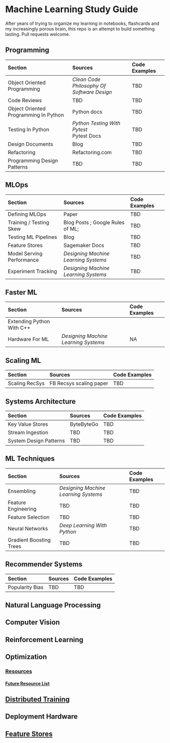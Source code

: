 # Machine Learning Study Guide
After years of trying to organize my learning in notebooks, flashcards and my increasingly porous brain, this repo is an attempt to build something lasting. Pull requests welcome. 

## Programming
| Section | Sources | Code Examples |
| :---- | :---- | :---- |
| Object Oriented Programming | *Clean Code* <br> *Philosophy Of Software Design* | TBD |
| Code Reviews | TBD | TBD | 
| Object Oriented Programming In Python | Python docs | TBD
| Testing In Python | *Python Testing With Pytest* <br> Pytest Docs | TBD | 
| Design Documents | Blog | TBD | 
| Refactoring | Refactoring.com | TBD | 
| Programming Design Patterns | TBD | TBD | 

## MLOps
| Section | Sources | Code Examples |
| :---- | :---- | :---- |
| Defining MLOps | Paper | TBD | 
| Training / Testing Skew | Blog Posts ; Google Rules of ML; | TBD | 
| Testing ML Pipelines | Blog | TBD | 
| Feature Stores | Sagemaker Docs | TBD
| Model Serving Performance | *Designing Machine Learning Systems* | TBD | 
| Experiment Tracking | *Designing Machine Learning Systems* | TBD|

## Faster ML
| Section | Sources | Code Examples | 
| :---- | :---- | :---- |
| Extending Python With C++ | 
| Hardware For ML | *Designing Machine Learning Systems* | NA | 

## Scaling ML 
| Section | Sources | Code Examples | 
| :---- | :---- | :---- |
| Scaling RecSys | FB Recsys scaling paper | TBD | 

## Systems Architecture
| Section | Sources | Code Examples |
| :---- | :---- | :---- |
| Key Value Stores | ByteByteGo | TBD | 
| Stream Ingestion | TBD | TBD | 
| System Design Patterns | TBD | TBD | 

## ML Techniques 
| Section | Sources | Code Examples |
| :---- | :---- | :---- |
| Ensembling | *Designing Machine Learning Systems* | TBD | 
| Feature Engineering | TBD | TBD |
| Feature Selection  | TBD | TBD | 
| Neural Networks | *Deep Learning With Python* | TBD |   
| Gradient Boosting Trees | TBD | TBD | 

## Recommender Systems
| Section | Sources | Code Examples |
| :---- | :---- | :---- |
| Popularity Bias | TBD | TBD | 

## Natural Language Processing

## Computer Vision

## Reinforcement Learning

## Optimization 

### [Resources]()

#### [Future Resource List]()

## [Distributed Training](Distributed-Training/ReadMe.md)

## Deployment Hardware

## [Feature Stores](Feature-Stores/ReadMe.md)

